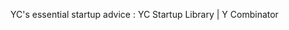 YC's essential startup advice  : YC Startup Library | Y Combinator


























































































































































































































































